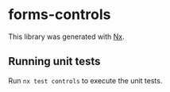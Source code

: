 # forms-controls

This library was generated with [Nx](https://nx.dev).

## Running unit tests

Run `nx test controls` to execute the unit tests.
